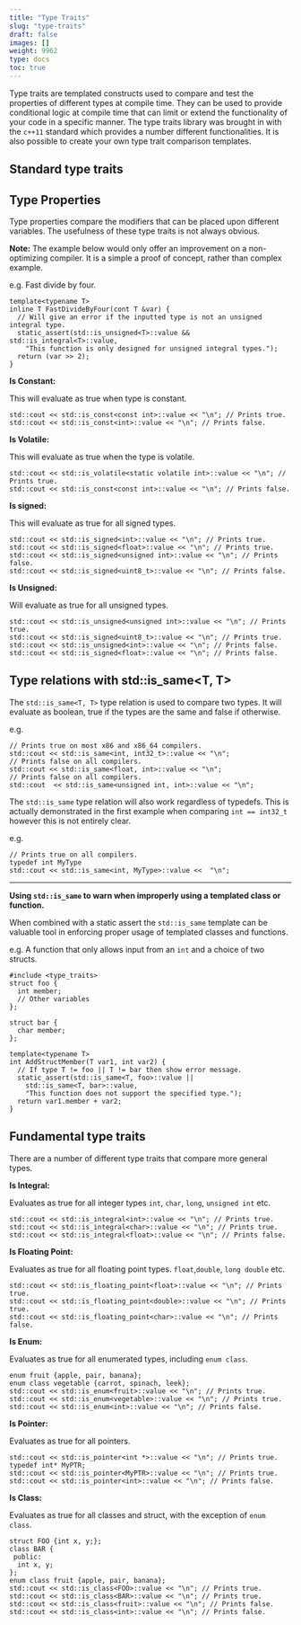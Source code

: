 ```yaml
---
title: "Type Traits"
slug: "type-traits"
draft: false
images: []
weight: 9962
type: docs
toc: true
---
```


Type traits are templated constructs used to compare and test the properties of different types at compile time. They can be used to provide conditional logic at compile time that can limit or extend the functionality of your code in a specific manner. The type traits library was brought in with the `c++11` standard which provides a number different functionalities. It is also possible to create your own type trait comparison templates.

## Standard type traits


## Type Properties
<!-- if version [gte C++11] -->
Type properties compare the modifiers that can be placed upon different variables. The usefulness of these type traits is not always obvious. 

**Note:** The example below would only offer an improvement on a non-optimizing compiler. It is a simple a proof of concept, rather than complex example.

e.g. Fast divide by four.

    template<typename T>
    inline T FastDivideByFour(cont T &var) {
      // Will give an error if the inputted type is not an unsigned integral type.    
      static_assert(std::is_unsigned<T>::value && std::is_integral<T>::value,
        "This function is only designed for unsigned integral types.");
      return (var >> 2);
    }

**Is Constant:**

This will evaluate as true when type is constant.

    std::cout << std::is_const<const int>::value << "\n"; // Prints true.
    std::cout << std::is_const<int>::value << "\n"; // Prints false.

**Is Volatile:**

This will evaluate as true when the type is volatile.

    std::cout << std::is_volatile<static volatile int>::value << "\n"; // Prints true.
    std::cout << std::is_const<const int>::value << "\n"; // Prints false.

**Is signed:**

This will evaluate as true for all signed types.

    std::cout << std::is_signed<int>::value << "\n"; // Prints true.
    std::cout << std::is_signed<float>::value << "\n"; // Prints true.
    std::cout << std::is_signed<unsigned int>::value << "\n"; // Prints false.
    std::cout << std::is_signed<uint8_t>::value << "\n"; // Prints false.

**Is Unsigned:**

Will evaluate as true for all unsigned types.

    std::cout << std::is_unsigned<unsigned int>::value << "\n"; // Prints true.
    std::cout << std::is_signed<uint8_t>::value << "\n"; // Prints true.
    std::cout << std::is_unsigned<int>::value << "\n"; // Prints false.
    std::cout << std::is_signed<float>::value << "\n"; // Prints false.

<!-- end version if -->

## Type relations with std::is_same<T, T> 
<!-- if version [gte C++11] -->
The `std::is_same<T, T>` type relation is used to compare two types. It will evaluate as boolean, true if the types are the same and false if otherwise.

e.g.
    
    // Prints true on most x86 and x86_64 compilers.
    std::cout << std::is_same<int, int32_t>::value << "\n";
    // Prints false on all compilers.
    std::cout << std::is_same<float, int>::value << "\n";
    // Prints false on all compilers.
    std::cout  << std::is_same<unsigned int, int>::value << "\n";


The `std::is_same` type relation will also work regardless of typedefs. This is actually demonstrated in the first example when comparing `int == int32_t` however this is not entirely clear.

e.g.

    // Prints true on all compilers.
    typedef int MyType
    std::cout << std::is_same<int, MyType>::value <<  "\n";


----------
**Using `std::is_same`  to warn when improperly using a templated class or function.**

When combined with a static assert the `std::is_same` template can be valuable tool in enforcing proper usage of templated classes and functions.

e.g. A function that only allows input from an `int` and a choice of two structs.

    #include <type_traits>
    struct foo {
      int member;
      // Other variables
    };

    struct bar {
      char member;
    };

    template<typename T>
    int AddStructMember(T var1, int var2) {
      // If type T != foo || T != bar then show error message.
      static_assert(std::is_same<T, foo>::value || 
        std::is_same<T, bar>::value,
        "This function does not support the specified type.");
      return var1.member + var2;
    }

<!-- end version if -->

## Fundamental type traits
<!-- if version [gte C++11] -->
There are a number of different type traits that compare more general types.

**Is Integral:**

Evaluates as true for all integer types `int`, `char`, `long`, `unsigned int` etc.

    std::cout << std::is_integral<int>::value << "\n"; // Prints true.
    std::cout << std::is_integral<char>::value << "\n"; // Prints true.
    std::cout << std::is_integral<float>::value << "\n"; // Prints false.
    
**Is Floating Point:**

Evaluates as true for all floating point types. `float`,`double`, `long double` etc.

    std::cout << std::is_floating_point<float>::value << "\n"; // Prints true.
    std::cout << std::is_floating_point<double>::value << "\n"; // Prints true.
    std::cout << std::is_floating_point<char>::value << "\n"; // Prints false.

**Is Enum:**

Evaluates as true for all enumerated types, including `enum class`.

    enum fruit {apple, pair, banana};
    enum class vegetable {carrot, spinach, leek};
    std::cout << std::is_enum<fruit>::value << "\n"; // Prints true.
    std::cout << std::is_enum<vegetable>::value << "\n"; // Prints true.
    std::cout << std::is_enum<int>::value << "\n"; // Prints false.

**Is Pointer:**

Evaluates as true for all pointers.

    std::cout << std::is_pointer<int *>::value << "\n"; // Prints true.
    typedef int* MyPTR;
    std::cout << std::is_pointer<MyPTR>::value << "\n"; // Prints true.
    std::cout << std::is_pointer<int>::value << "\n"; // Prints false.

**Is Class:**

Evaluates as true for all classes and struct, with the exception of `enum class`.

    struct FOO {int x, y;};
    class BAR {
     public:
      int x, y;
    };
    enum class fruit {apple, pair, banana};
    std::cout << std::is_class<FOO>::value << "\n"; // Prints true.
    std::cout << std::is_class<BAR>::value << "\n"; // Prints true.
    std::cout << std::is_class<fruit>::value << "\n"; // Prints false.
    std::cout << std::is_class<int>::value << "\n"; // Prints false.
<!-- end version if -->

